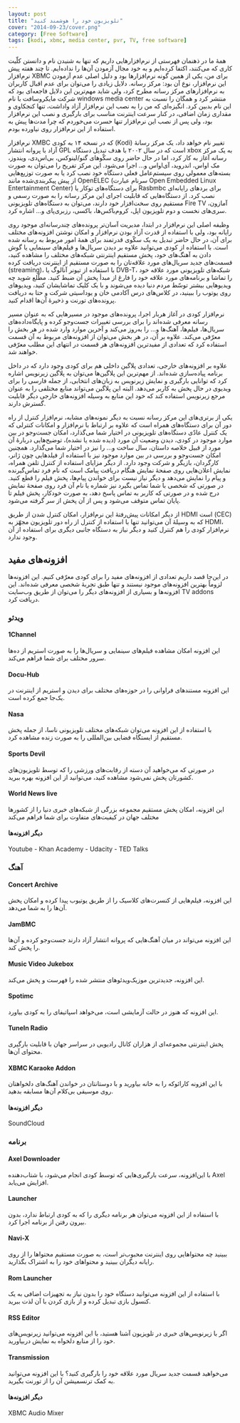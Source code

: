```yaml
---
layout: post
title: "تلویزیون خود را هوشمند کنید"
cover: "2014-09-23/cover.png"
category: [Free Software]
tags: [kodi, xbmc, media center, pvr, TV, free software]
---
```


همهٔ ما در ذهنمان فهرستی از نرم‌افزارهایی داریم که تنها به شنیدن نام و دانستن کلّیت کاری که می‌کنند، اکتفا کرده‌ایم و به خود مجال آزمودن آن‌ها را نداده‌ایم. تا چند هفته پیش نرم‌افزار XBMC برای من، یکی از همین گونه نرم‌افزارها بود و دلیل اصلی عدم آزمودن این نرم‌افزار، نوع آن بود: مرکز رسانه. دلایل زیادی را می‌توان برای عدم اقبال کاربران به نرم‌افزارهای مرکز رسانه مطرح کرد، ولی شاید مهم‌ترین این دلایل فاجعه‌ای بود که شرکت مایکروسافت با نام windows media center منتشر کرد و همگان را نسبت به این نام بدبین کرد. انگیزه‌ای که من را به نصب این نرم‌افزار آزاد واداشت، تنها کنجکاوی و مقداری زمان اضافی، در کنار سرعت اینترنت مناسب برای بارگیری و نصب این نرم‌افزار بود، ولی پس از نصب این نرم‌افزار تنها حسرت می‌خوردم که چرا مدت‌ها پیش به استفاده از این نرم‌افزار روی نیاورده بودم.
 
نرم‌افزار XMBC که در نسخه ۱۴ به کودی (Kodi) تغییر نام خواهد داد، یک مرکز رسانهٔ آزاد با پروانه انتشار GPL است که در سال ۲۰۰۲ با هدف تبدیل دستگاه xbox به یک مرکز رسانه آغاز به کار کرد، اما در حال حاضر روی سکّوهای گنو/لینوکس، بی‌اس‌دی، ویندوز، مک او‌اس، اندروید، آی‌اواس و… اجرا می‌شود. این مرکز تفریح را می‌توان به صورت بسته‌های معمولی روی سیستم‌عامل فعلی دستگاه خود نصب کرد یا به صورت توزیع‌هایی از پیش پیکربندی‌شده مانند OpenELEC (سرنام عبارت Open Embedded Linux Entertainment Center) برای دستگاه‌های توکار یا Rasbmbc برای بردهای رایانه‌ای نصب کرد. از دستگاه‌هایی که قابلیت اجرای این مرکز رسانه را به صورت رسمی و مستقیم روی سخت‌افزار خود دارند، می‌توان به دستگاه‌های تلویزیونی Fire TV آمازون، سری‌های نخست و دوم تلویزیون اپل، کروم‌باکس‌ها، باکسی، رزبری‌پای و… اشاره کرد.

وظیفه اصلی این نرم‌افزار در ابتدا، مدیریت آسان‌تر پرونده‌های چندرسانه‌ای موجود روی رایانه بود، ولی با استفاده از قدرت آزاد بودن نرم‌افزار و امکان نوشتن افزونه‌های مختلف برای آن، در حال حاضر تبدیل به یک سکّوی قدرتمند برای همهٔ امور مربوط به رسانه شده است. با استفاده از کودی می‌توانید علاوه بر دیدن سریال‌ها و فیلم‌های سینمایی یا گوش دادن به آهنگ‌های خود، پخش مستقیم اینترنتی شبکه‌های مختلف را مشاهده کنید، قسمت‌های جدید سریال‌های مورد علاقه‌تان را به صورت مستقیم از اینترنت دریافت کرده (streaming)، با استفاده از تیونر آنالوگ یا DVB-T، شبکه‌های تلویزیونی مورد علاقه خود را تماشا و برنامه‌های مورد علاقه خود را فارغ از مبدأ پخش آن ضبط کنید. مطّلع شوید چه ویدیوهایی بیشتر توسّط مردم دنیا دیده می‌شوند و با یک کلیک تماشایشان کنید، ویدیو‌های روی یوتوب را ببینید، در کلاس‌های درس آکادمی خان و یوداسیتی شرکت و حتا به دریافت پرونده‌های تورنت و ذخیرهٔ آن‌ها اقدام کنید.

نرم‌افزار کودی در آغاز هربار اجرا، پرونده‌های موجود در مسیرهایی که به عنوان مسیر رسانه معرفی شده‌اند را برای بررسی تغییرات جست‌وجو کرده و پایگاه‌داده‌های سریال‌ها، فیلم‌ها، آهنگ‌ها و… را به‌روز می‌کند و آخرین موارد وارد شده در هر بخش را معرّفی می‌کند. علاوه بر آن، در هر بخش می‌توان از افزونه‌های مربوط به آن قسمت استفاده کرد که تعدادی از مفید‌ترین افزونه‌های هر قسمت در انتهای این مطلب معرّفی خواهند شد.

علاوه بر افزونه‌های خارجی، تعدادی پلاگین داخلی هم برای کودی وجود دارد که در داخل برنامه پیاده‌سازی شده‌اند. از مهم‌ترین این پلاگین‌ها می‌توان به پلاگین زیرنویس اشاره کرد که توانایی بارگیری و نمایش زیرنویس به زبان‌های انتخابی، از جمله فارسی را برای ویدیوی در حال پخش به کاربر می‌دهد. البته این پلاگین می‌تواند منابع مختلفی را به عنوان مرجع زیرنویس استفاده کند که خود این منابع به وسیله افزونه‌های خارجی دیگر قابلیت گسترش دارند.

یکی از برتری‌های این مرکز رسانه نسبت به دیگر نمونه‌های مشابه، نرم‌افزار کنترل از راه دور آن برای دستگاه‌های همراه است که علاوه بر ارتباط با نرم‌افزار و امکانات کنترلی که یک کنترل عادّی دستگاه‌های تلویزیونی در اختیار شما می‌گذارد، امکان جست‌وجو در بین موارد موجود در کودی، دیدن وضعیت آن مورد (دیده شده یا نشده)، توضیح‌هایی دربارهٔ آن مورد از قبیل خلاصه داستان، سال ساخت و… را نیز در اختیار شما می‌گذارد. همچنین امکان جست‌وجو و بررسی در بین موارد موجود نیز با استفاده از فیلد‌هایی چون ژانر، کارگردان، بازیگر و شرکت وجود دارد. از دیگر مزایای استفاده از کنترل تلفن همراه، نمایش اعلان‌هایی روی صفحهٔ نمایش هنگام دریافت پیامک است که نام فرد تماس‌گیرنده و پیام را نمایش می‌دهد و دیگر نیاز نیست برای خواندن پیام‌ها، پخش فیلم را قطع کنید. در صورتی که شخصی با شما تماس بگیرد نیز شماره یا نام آن فرد روی صفحهٔ نمایش درج شده و در صورتی که کاربر به تماس پاسخ دهد، به صورت خودکار، پخش فیلم تا پایان تماس متوقف می‌شود و پس از آن پخش از سر گرفته می‌شود.

از دیگر امکانات پیش‌رفتهٔ این نرم‌افزار، امکان کنترل شدن از طریق HDMI است (CEC) که به وسیلهٔ آن می‌توانید تنها با استفاده از کنترل از راه دور تلویزیون مجهّز به HDMI، نرم‌افزار کودی را هم کنترل کنید و دیگر نیاز به دستگاه جانبی دیگری برای استفاده از آن وجود ندارد.

## افزونه‌های مفید
در این‌جا قصد داریم تعدادی از افزونه‌های مفید را برای کودی معرّفی کنیم. این افزونه‌ها لزوماً بهترین افزونه‌های موجود نیستند و تنها طبق تجربهٔ شخصی معرفی شده‌اند. این افزونه‌ها و بسیاری از افزونه‌های دیگر را می‌توان از طریق وب‌سایت TV addons دریافت کرد.

### ویدئو

#### 1Channel

این افزونه امکان مشاهده فیلم‌های سینمایی و سریال‌ها را به صورت استریم از ده‌ها سرور مختلف برای شما فراهم می‌کند.

#### Docu-Hub

این افزونه مستندهای فراوانی را در حوزه‌های مختلف برای دیدن و استریم از اینترنت در یک‌جا جمع کرده است.

#### Nasa

با استفاده از این افزونه می‌توان شبکه‌های مختلف تلویزیونی ناسا، از جمله پخش مستقیم از ایستگاه فضایی بین‌المللی را به صورت زنده مشاهده کرد.

#### Sports Devil

در صورتی که می‌خواهید آن دسته از رقابت‌های ورزشی را که توسط تلویزیون‌های کشورتان پخش نمی‌شود مشاهده کنید، می‌توانید از این افزونه بهره ببرید.

#### World News live

این افزونه، امکان پخش مستقیم مجموعه بزرگی از شبکه‌های خبری دنیا را از کشورها مختلف جهان در کیفیت‌های متفاوت برای شما فراهم می‌کند

#### دیگر افزونه‌ها

Youtube - Khan Academy - Udacity - TED Talks


### آهنگ

#### Concert Archive
این افزونه، فیلم‌هایی از کنسرت‌های کلاسیک را از طریق یوتیوب پیدا کرده و امکان پخش آن‌ها را به شما می‌دهد.

#### JamBMC

این افزونه می‌تواند در میان آهنگ‌هایی که پروانه انتشار آزاد دارند جست‌وجو کرده و آن‌ها را پخش کند.

#### Music Video Jukebox

این افزونه، جدیدترین موزیک‌ویدئوهای منتشر شده را فهرست و پخش می‌کند.

#### Spotimc

این افزونه که هنوز در حالت آزمایشی است، می‌خواهد اسپاتیفای را به کودی بیاورد.

#### TuneIn Radio

پخش اینترنتی مجموعه‌ای از هزاران کانال رادیویی در سراسر جهان با قابلیت بارگیری محتوای آن‌ها.

#### XBMC Karaoke Addon

با این افزونه کارائوکه را به خانه بیاورید و با دوستانتان در خواندن آهنگ‌های دلخواهتان روی موسیقی بی‌کلام آن‌ها مسابقه بدهید.

#### دیگر افزونه‌ها

SoundCloud


### برنامه

#### Axel Downloader

با این‌افزونه، سرعت بارگیری‌هایی که توسط کودی انجام می‌شود، با شتاب‌دهنده Axel افزایش می‌یابد.

#### Launcher

با استفاده از این افزونه می‌توان هر برنامه دیگری را که به کودی ارتباط ندارد، بدون بیرون رفتن از برنامه اجرا کرد.

#### Navi-X

ببینید چه محتواهایی روی اینترنت محبوب‌تر است، به صورت مستقیم محتواها را از روی رایانه دیگران ببینید و محتواهای خود را به اشتراک بگذارید.

#### Rom Launcher

با استفاده از این افزونه می‌توانید دستگاه خود را بدون نیاز به تجهیزات اضافی به یک کنسول بازی تبدیل کرده و از بازی کردن با آن لذت ببرید.

#### RSS Editor

اگر با زیرنویس‌های خبری در تلویزیون آشنا هستید، با این افزونه می‌توانید زیرنویس‌های خود را از منابع دلخواه به نمایش دربیاورید.

#### Transmission

می‌خواهید قسمت جدید سریال مورد علاقه خود را بارگیری کنید؟ با این افزونه می‌توانید به کمک ترنسمیشن آن را از تورنت بگیرید.

#### دیگر افزونه‌ها

XBMC Audio Mixer

